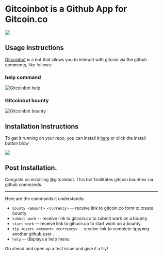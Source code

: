 # Gitcoinbot is a Github App for Gitcoin.co


<a href="https://github.com/apps/gitcoinbot">
    <img src="install.gif">
</a>

## Usage instructions

[Gitcoinbot](https://github.com/Gitcoinbot) is a bot that allows you to interact with gitcoin via the github comments, like follows:

### help command
![Gitcoinbot help](https://media.giphy.com/media/l3diQfLs75ALi61a0/giphy.gif)

### Gitcoinbot bounty <amount> 
![Gitcoinbot bounty](https://media.giphy.com/media/xT1R9X9z8aIrNwC5Da/giphy.gif)

## Installation Instructions

To get it running on your repo, you can install it [here](https://github.com/apps/gitcoinbot) or click the install button blow

<a href="https://github.com/apps/gitcoinbot">
    <img src="install.gif">
</a>

## Post Installation.

Congrats on installing @gitcoinbot.  This bot facilitates gitcoin bounties via github commands.

<hr>Here are the commands it understands:

 * `bounty <amount> <currency>` -- receive link to gitcoin.co form to create bounty.
 * `submit work` -- receive link to gitcoin.co to submit work on a bounty.
 * `start work` -- receive link to gitcoin.co to start work on a bounty.
 * `tip <user> <amount> <currency>` -- receive link to complete tippping another github user *<amount>* <currency>.
 * `help` -- displays a help menu

 Go ahead and open up a test issue and give it a try!

